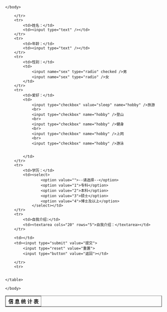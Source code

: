 
<!DOCTYPE html>
<html>
	<head>
		<meta charset="utf-8" />
		<title>张渝密</title>
	</head>
	<body>
		
	</body>
</html>
<html>
	<table border="1">
		<tr>
			<th colspan="2">信 息 统 计 表</th>

		</tr>
		<tr>
			<td>姓名：</td>
			<td><input type="text" /></td>
		</tr>
		<tr>
			<td>年龄：</td>
			<td><input type="text" /></td>
		</tr>
		<tr>
			<td>性别：</td>
			<td>
				<input name="sex" type="radio" checked />男
				<input name="sex" type="radio" />女
			</td>
		</tr>
		<tr>
			<td>爱好：</td>
			<td>
				<input type="checkbox" value="sleep" name="hobby" />旅游
				<br>
				<input type="checkbox" name="hobby" />登山
				<br>
				<input type="checkbox" name="hobby" />健身
				<br>
				<input type="checkbox" name="hobby" />上网
				<br>
				<input type="checkbox" name="hobby" />游泳


			</td>
		</tr>
		<tr>
			<td>学历：</td>
			<td><select>
					<option value="">--请选择--</option>
					<option value="1">专科</option>
					<option value="2">本科</option>
					<option value="3">硕士</option>
					<option value="4">博士及以上</option>
				</select></td>
		</tr>
		<tr>
			<td>自我介绍:</td>
			<td><textarea cols="20" rows="5">自我介绍：</textarea></td>
		</tr>

		<td></td>
		<td><input type="submit" value="提交">
			<input type="reset" value="重置">
			<input type="button" value="返回"></td>

		</tr>
		<tr>


	</table>

	</body>
</html>

